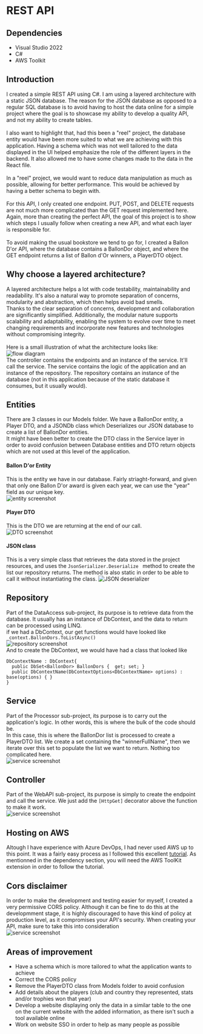 # REST API

## Dependencies
- Visual Studio 2022 <br>
- C# <br>
- AWS Toolkit

## Introduction
I created a simple REST API using C#. I am using a layered architecture with a static JSON database. The reason for the JSON database as opposed to a regular SQL database is 
to avoid having to host the data online for a simple project where the goal is to showcase my ability to develop a quality API, and not my ability to create tables. <br><br>
I also want to highlight that, had this been a "reel" project, the database entity would have been more suited to what we are achieving with this application. Having a schema
which was not well tailored to the data displayed in the UI helped emphasize the role of the different layers in the backend. It also allowed me to have some changes made to the data in the React file. <br><br>
In a "reel" project, we would want to reduce data manipulation as much as possible, allowing for better performance. This would be achieved by having a better schema to begin with. <br><br>
For this API, I only created one endpoint. PUT, POST, and DELETE requests are not much more complicated than the GET request implemented here. Again, more than creating the perfect API, the goal of this project
is to show which steps I usually follow when creating a new API, and what each layer is responsible for. <br><br>
To avoid making the usual bookstore we tend to go for, I created a Ballon D'or API, where the database contains a BallonDor object, and where the GET endpoint returns a list of Ballon d'Or winners, a PlayerDTO object.

## Why choose a layered architecture?
A layered architecture helps a lot with code testability, maintainability and readability. It's also a natural way to promote separation of concerns, modularity and abstraction, which then helps avoid bad smells.<br>
Thanks to the clear separation of concerns, development and collaboration are significantly simplified.  Additionally, the modular nature supports scalability and adaptability, enabling the system to evolve over 
time to meet changing requirements and incorporate new features and technologies without compromising integrity. <br><br>
Here is a small illustration of what the architecture looks like: <br>
![flow diagram](Assets/flow.png)
<br>
The controller contains the endpoints and an instance of the service. It'll call the service. The service contains the logic of the application and an instance of the repository. 
The repository contains an instance of the database (not in this application because of the static database it consumes, but it usually would).

## Entities
There are 3 classes in our Models folder. We have a BallonDor entity, a Player DTO, and a JSONDb class which Deserializes our JSON database to create a list of BallonDor entities. <br>
It might have been better to create the DTO class in the Service layer in order to avoid confusion between Database entities and DTO return objects which are not used at this level of the application. <br>

#### Ballon D'or Entity
This is the entity we have in our database. Fairly striaght-forward, and given that only one Ballon D'or award is given each year, we can use the "year" field as our unique key. <br>
![entity screenshot](Assets/ballonDor.png)

#### Player DTO
This is the DTO we are returning at the end of our call. <br>
![DTO screenshot](Assets/player.png)

#### JSON class
This is a very simple class that retrieves the data stored in the project resources, and uses the ```JsonSerializer.Deserialize ``` method to create the list our repository returns. The method is also static in order to be able to call it without instantiating the class.
![JSON deserializer](Assets/json.png)

## Repository

Part of the DataAccess sub-project, its purpose is to retrieve data from the database. It usually has an instance of DbContext, and the data to return can be processed using LINQ. <br>
if we had a DbContext, our get functions would have looked like ```_context.BallonDors.ToListAsync() ``` <br>
![repository screenshot](Assets/repo.png)<br>
And to create the DbContext, we would have had a class that looked like <br>
```
DbContextName : DbContext{
  public DbSet<BallonDor> BallonDors {  get; set; }
  public DbContextName(DbContextOptions<DbContextName> options) : base(options) { }
}
```

## Service

Part of the Processor sub-project, its purpose is to carry out the application's logic. In other words, this is where the bulk of the code should be. <br>
In this case, this is where the BallonDor list is processed to create a PlayerDTO list. We create a set containing the "winnerFullName", then we iterate over this set to populate
the list we want to return. Nothing too complicated here. <br>
![service screenshot](Assets/service.png)

## Controller

Part of the WebAPI sub-project, its purpose is simply to create the endpoint and call the service. We just add the ``` [HttpGet] ``` decorator above the function to make it work. <br>
![service screenshot](Assets/controller.png)

## Hosting on AWS

Altough I have experience with Azure DevOps, I had never used AWS up to this point. It was a fairly easy process as I followed this excellent [tutorial](https://www.youtube.com/watch?v=ngrb-7-9MaM 'tutorial video').
As mentionned in the dependency section, you will need the AWS ToolKit extension in order to follow the tutorial.

## Cors disclaimer

In order to make the development and testing easier for myself, I created a very permissive CORS policy. Although it can be fine to do this at the developmment stage,
it is highly discouraged to have this kind of policy at production level, as it compromises your API's security. When creating your API, make sure to take this into consideration <br> 
![service screenshot](Assets/cors.png)

## Areas of improvement

- Have a schema which is more tailored to what the application wants to achieve
- Correct the CORS policy
- Remove the PlayerDTO class from Models folder to avoid confusion
- Add details about the players (club and country they represented, stats and/or trophies won that year)
- Develop a website displaying only the data in a similar table to the one on the current website with the added information, as there isn't such a tool available online
- Work on website SSO in order to help as many people as possible






